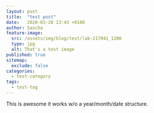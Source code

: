 ```yaml
---
layout: post
title:  "test post"
date:   2020-03-28 13:43 +0100
author: Sascha
feature-image:
  src: /assets/img/blog/test/lab-217041_1280
  type: jpg
  alt: That's a test image
published: true
sitemap:
  exclude: false
categories: 
  - test-category
tags:
  - test-tag
---
```


This is awesome it works w/o a year/month/date structure.
